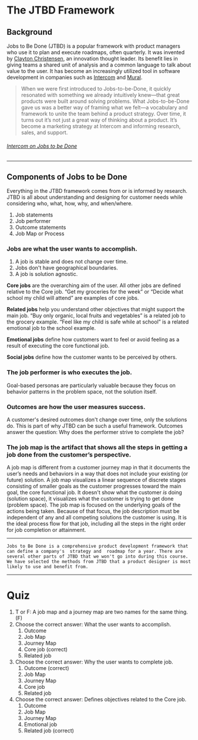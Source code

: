 # The JTBD Framework
## Background
Jobs to Be Done (JTBD) is a popular framework with product managers who use it to plan and execute roadmaps, often quarterly. It was invented by [Clayton Christensen](https://claytonchristensen.com/biography/), an innovation thought leader. Its benefit lies in giving teams a shared unit of analysis and a common language to talk about value to the user. It has become an increasingly utilized tool in software development in companies such as [Intercom](https://www.intercom.com/resources/books/intercom-jobs-to-be-done) and [Mural](https://www.mural.co/blog/jtbd).

> When we were first introduced to Jobs-to-be-Done, it quickly resonated with something we already intuitively knew—that great products were built around solving problems. What Jobs-to-be-Done gave us was a better way of framing what we felt—a vocabulary and framework to unite the team behind a product strategy. Over time, it turns out it’s not just a great way of thinking about a product. It’s become a marketing strategy at Intercom and informing research, sales, and support.
 
 ###### [Intercom on Jobs to be Done](https://www.intercom.com/resources/books/intercom-jobs-to-be-done)
---
## Components of Jobs to be Done
Everything in the JTBD framework comes from or is informed by research. JTBD is all about understanding and designing for customer needs while considering who, what, how, why, and when/where. 
1. Job statements
2. Job performer
3. Outcome statements
4. Job Map or Process

### Jobs are what the user wants to accomplish.
1. A job is stable and does not change over time. 
2. Jobs don't have geographical boundaries. 
3. A job is solution agnostic. 

**Core jobs** are the overarching aim of the user. All other jobs are defined relative to the Core job. “Get my groceries for the week” or “Decide what school my child will attend” are examples of core jobs. 

**Related jobs** help you understand other objectives that might support the main job. “Buy only organic, local fruits and vegetables” is a related job to the grocery example. “Feel like my child is safe while at school” is a related emotional job to the school example. 

**Emotional jobs** define how customers want to feel or avoid feeling as a result of executing the core functional job.

**Social jobs** define how the customer wants to be perceived by others.

### The job performer is who executes the job.
Goal-based personas are particularly valuable because they focus on behavior patterns in the problem space, not the solution itself. 

### Outcomes are how the user measures success.
A customer's desired outcomes don't change over time, only the solutions do. This is part of why JTBD can be such a useful framework. Outcomes answer the question: Why does the performer strive to complete the job? 

### The job map is the artifact that shows all the steps in getting a job done from the customer’s perspective. 
A job map is different from a customer journey map in that it documents the user’s needs and behaviors in a way that does not include your existing (or future) solution. A job map visualizes a linear sequence of discrete stages consisting of smaller goals as the customer progresses toward the main goal, the core functional job. It doesn't show what the customer *is* doing (solution space), it visualizes what the customer is trying to get done (problem space). The job map is focused on the underlying goals of the actions being taken. Because of that focus, the job description must be independent of any and all competing solutions the customer is using. It is the ideal process flow for that job, including all the steps in the right order for job completion or attainment. 

---
```ad-note
Jobs to Be Done is a comprehensive product development framework that can define a company's  strategy and  roadmap for a year. There are several other parts of JTBD that we won't go into during this course. We have selected the methods from JTBD that a product designer is most likely to use and benefit from. 
```

---
# Quiz
1. T or F: A job map and a journey map are two names for the same thing. (F)
2. Choose the correct answer: What the user wants to accomplish.
	1. Outcome
	2. Job Map
	3. Journey Map
	4. Core job (correct)
	5. Related job
3. Choose the correct answer: Why the user wants to complete job. 
	1. 	Outcome (correct)
	2. Job Map
	3. Journey Map
	4. Core job 
	5. Related job
4. Choose the correct answer: Defines objectives related to the Core job.
	1. 	Outcome 
	2. Job Map
	3. Journey Map
	4. Emotional job
	5. Related job (correct)